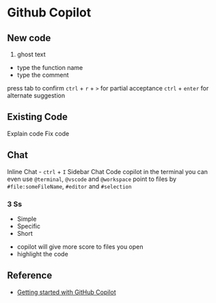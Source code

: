 # Github Copilot

## New code

1. ghost text
- type the function name
- type the comment

press tab to confirm
`ctrl` + `r` + `>` for partial acceptance
`ctrl` + `enter` for alternate suggestion

## Existing Code

Explain code
Fix code

## Chat

Inline Chat - `ctrl` + `I`
Sidebar Chat
Code copilot in the terminal
you can even use `@terminal`, `@vscode` and `@workspace`
point to files by `#file:someFileName`, `#editor` and `#selection`

### 3 Ss

- Simple
- Specific
- Short

* copilot will give more score to files you open
* highlight the code

## Reference

- [Getting started with GitHub Copilot](https://github.com/features/copilot/getting-started "https://github.com/features/copilot/getting-started")
